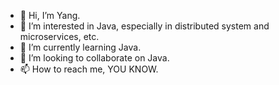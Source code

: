 - 👋 Hi, I’m Yang.
- 👀 I’m interested in Java, especially in distributed system and microservices, etc.
- 🌱 I’m currently learning Java.
- 💞️ I’m looking to collaborate on Java.
- 📫 How to reach me, YOU KNOW.

<!---
alexyang3312/alexyang3312 is a ✨ special ✨ repository because its `README.md` (this file) appears on your GitHub profile.
You can click the Preview link to take a look at your changes.
--->
